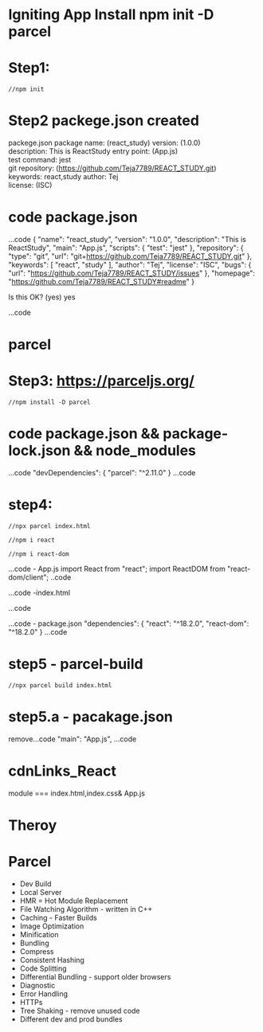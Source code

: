 # Igniting App Install npm init -D parcel

# Step1:

    //npm init

# Step2 packege.json created

packege.json
 package name: (react_study)
version: (1.0.0)                                                             
description: This is ReactStudy
entry point: (App.js)                                                        
test command: jest                                                           
git repository: (https://github.com/Teja7789/REACT_STUDY.git)                
keywords: react,study
author: Tej                                                                  
license: (ISC)                                                               
# code  package.json
...code
{
  "name": "react_study",
  "version": "1.0.0",
  "description": "This is ReactStudy",
  "main": "App.js",
  "scripts": {
    "test": "jest"
  },
  "repository": {
    "type": "git",
    "url": "git+https://github.com/Teja7789/REACT_STUDY.git"
  },
  "keywords": [
    "react",
    "study"
  ],
  "author": "Tej",
  "license": "ISC",
  "bugs": {
    "url": "https://github.com/Teja7789/REACT_STUDY/issues"
  },
  "homepage": "https://github.com/Teja7789/REACT_STUDY#readme"
}


Is this OK? (yes) yes

...code
# parcel

# Step3: https://parceljs.org/

    //npm install -D parcel

# code  package.json && package-lock.json && node_modules

...code
  "devDependencies": {
    "parcel": "^2.11.0"
  }
...code

# step4:

    //npx parcel index.html

    //npm i react

    //npm i react-dom

...code - App.js
import React from "react";
import ReactDOM  from "react-dom/client";
..code

...code -index.html
<script src="./App.js" type="module"></script>
...code

...code - package.json
  "dependencies": {
    "react": "^18.2.0",
    "react-dom": "^18.2.0"
  }
...code

# step5 - parcel-build
    //npx parcel build index.html
# step5.a - pacakage.json 
remove...code
  "main": "App.js",
...code

   

# cdnLinks_React
module === index.html,index.css& App.js

# Theroy

# Parcel
- Dev Build
- Local Server
- HMR = Hot Module Replacement
- File Watching Algorithm - written in C++
- Caching - Faster Builds
- Image Optimization
- Minification
- Bundling
- Compress
- Consistent Hashing
- Code Splitting
- Differential Bundling - support older browsers
- Diagnostic
- Error Handling
- HTTPs
- Tree Shaking - remove unused code
- Different dev and prod bundles
